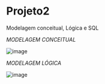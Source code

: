 # Projeto2
Modelagem conceitual, Lógica e SQL

*MODELAGEM CONCEITUAL*

![image](https://github.com/suelyms/Projeto2/assets/142910077/01c4133d-0b12-48ce-9aaf-289a1f82cc78)


*MODELAGEM LÓGICA*

![image](https://github.com/suelyms/Projeto2/assets/142910077/23737827-c6ae-4d44-8abb-6e44577117cb)
